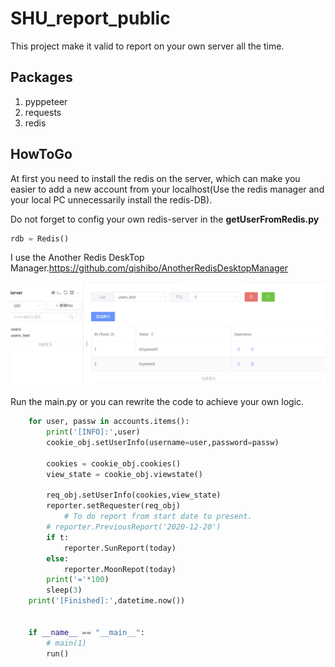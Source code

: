 # SHU_report_public
This project make it valid to report on your own server all the time.


## Packages
1. pyppeteer
2. requests
3. redis

## HowToGo
At first you need to install the redis on the server, which can make you easier to
add a new account from your localhost(Use the redis manager and your local PC unnecessarily install the redis-DB).

Do not forget to config your own redis-server in the **getUserFromRedis.py**
```python
rdb = Redis()
```

I use the Another Redis DeskTop Manager.https://github.com/qishibo/AnotherRedisDesktopManager

![image](imgs/Snipaste_2020-12-27_09-27-16.png)

Run the main.py or you can rewrite the code to achieve your own logic.

```python
    for user, passw in accounts.items():
        print('[INFO]:',user)
        cookie_obj.setUserInfo(username=user,password=passw)

        cookies = cookie_obj.cookies()
        view_state = cookie_obj.viewstate()

        req_obj.setUserInfo(cookies,view_state)
        reporter.setRequester(req_obj)
    		# To do report from start date to present.
        # reporter.PreviousReport('2020-12-20')
        if t:
            reporter.SunReport(today)
        else:
            reporter.MoonRepot(today)
        print('='*100)
        sleep(3)
    print('[Finished]:',datetime.now())
    
    
    if __name__ == "__main__":
        # main(1)
        run()

```



